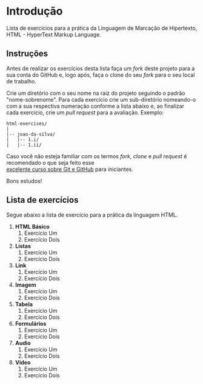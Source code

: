 # Introdução

Lista de exercícios para a prática da Linguagem de Marcação de Hipertexto, HTML - HyperText Markup Language.

## Instruções

Antes de realizar os exercícios desta lista faça um *fork* deste projeto para a sua conta do GitHub e, logo após, faça
o clone do seu *fork* para o seu local de trabalho. 

Crie um diretório com o seu nome na raiz do projeto seguindo o padrão "nome-sobrenome". Para cada exercício 
crie um sub-diretório nomeando-o com a sua respectiva numeração conforme a lista abaixo e, ao finalizar cada exercício, crie um *pull request* para a avaliação. Exemplo:

```
html-exercises/
|
|-- joao-da-silva/            
|   |-- 1.i/
|   |-- 1.ii/
```

Caso você não esteja familiar com os termos *fork*, *clone* e *pull request* é recomendado o que seja feito esse  
[excelente curso sobre Git e GitHub](http://willianjusten.teachable.com/p/git-e-github-para-iniciantes) para iniciantes.

Bons estudos!

## Lista de exercícios

Segue abaixo a lista de exercício para a prática da linguagem HTML.

1. **HTML Básico**
	1. Exercício Um
	1. Exercício Dois
1. **Listas**
	1. Exercício Um
	1. Exercício Dois
1. **Link**
	1. Exercício Um
	1. Exercício Dois
1. **Imagem**
	1. Exercício Um
	1. Exercício Dois
1. **Tabela**
	1. Exercício Um
	1. Exercício Dois
1. **Formulários**
	1. Exercício Um
	1. Exercício Dois
1. **Audio**
	1. Exercício Um
	1. Exercício Dois
1. **Vídeo**
	1. Exercício Um
	1. Exercício Dois
